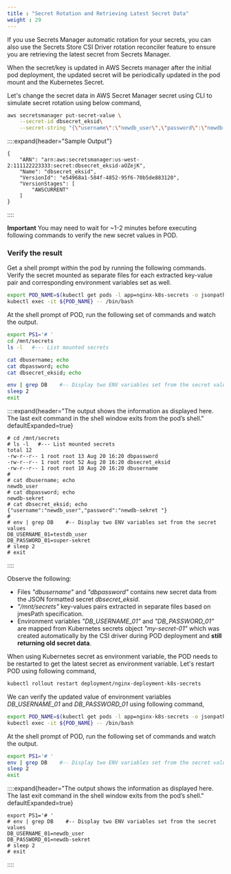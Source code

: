```yaml
---
title : "Secret Rotation and Retrieving Latest Secret Data"
weight : 29
---
```


If you use Secrets Manager automatic rotation for your secrets, you can also use the Secrets Store CSI Driver rotation reconciler feature to ensure you are retrieving the latest secret from Secrets Manager.

When the secret/key is updated in AWS Secrets manager after the initial pod deployment, the updated secret will be periodically updated in the pod mount and the Kubernetes Secret. 
<!---
Based on how your application is consuming secret data, you have to consider following:

- **Mount Kubernetes Secret as volume** - Use auto rotation feature from AWS Secrets manager with Sync kubernetes secrets feature in Secrets Store CSI Driver. Application will need to watch for changes from the mounted Kubernetes Secret volume. When the Kubernetes Secret is updated by the CSI Driver, the corresponding volume contents are automatically updated
- **Application reads the data from container’s filesystem** - Use rotation feature in Secrets Store CSI Driver. Application will need to watch for the file change from the volume mounted by the CSI driver.
- **Using Kubernetes secret for environment variable** - The pod needs to be restarted to get the latest secret as environment variable.
--->

Let's change the secret data in AWS Secret Manager secret using CLI to simulate secret rotation using below command,

```bash
aws secretsmanager put-secret-value \
    --secret-id dbsecret_eksid\
    --secret-string "{\"username\":\"newdb_user\",\"password\":\"newdb-sekret \"}"
```

::::expand{header="Sample Output"}

```text
{
    "ARN": "arn:aws:secretsmanager:us-west-2:111122223333:secret:dbsecret_eksid-aOZejK",
    "Name": "dbsecret_eksid",
    "VersionId": "e54968a1-584f-4852-95f6-70b5de883120",
    "VersionStages": [
        "AWSCURRENT"
    ]
}
```
::::

**Important**
You may need to wait for ~1-2 minutes before executing following commands to verify the new secret values in POD.

### **Verify the result**

Get a shell prompt within the pod by running the following commands. Verify the secret mounted as separate files for each extracted key-value pair and corresponding environment variables set as well.

```bash
export POD_NAME=$(kubectl get pods -l app=nginx-k8s-secrets -o jsonpath='{.items[].metadata.name}')
kubectl exec -it ${POD_NAME} -- /bin/bash
```

At the shell prompt of POD, run the following set of commands and watch the output.

```bash
export PS1='# '
cd /mnt/secrets
ls -l   #--- List mounted secrets

cat dbusername; echo  
cat dbpassword; echo
cat dbsecret_eksid; echo

env | grep DB    #-- Display two ENV variables set from the secret values
sleep 2
exit

```

::::expand{header="The output shows the information as displayed here. The last exit command in the shell window exits from the pod’s shell." defaultExpanded=true}

```text
# cd /mnt/secrets
# ls -l   #--- List mounted secrets
total 12
-rw-r--r-- 1 root root 13 Aug 20 16:20 dbpassword
-rw-r--r-- 1 root root 52 Aug 20 16:20 dbsecret_eksid
-rw-r--r-- 1 root root 10 Aug 20 16:20 dbusername
# 
# cat dbusername; echo  
newdb_user
# cat dbpassword; echo
newdb-sekret 
# cat dbsecret_eksid; echo
{"username":"newdb_user","password":"newdb-sekret "}
# 
# env | grep DB    #-- Display two ENV variables set from the secret values
DB_USERNAME_01=testdb_user
DB_PASSWORD_01=super-sekret
# sleep 2
# exit
```

::::

Observe the following:

- Files *"dbusername"* and *"dbpassword"* contains new secret data from the JSON formatted secret *dbsecret_eksid*.
- *"/mnt/secrets"* key-values pairs extracted in separate files based on jmesPath specification.
- Environment variables *"DB_USERNAME_01"* and *"DB_PASSWORD_01"* are mapped from Kubernetes secrets object *"my-secret-01"* 
  which was created automatically by the CSI driver during POD deployment and **still returning old secret data**.

When using Kubernetes secret as environment variable, the POD needs to be restarted to get the latest secret as environment variable. Let's restart POD using following command,

```bash
kubectl rollout restart deployment/nginx-deployment-k8s-secrets
```

We can verify the updated value of environment variables *DB_USERNAME_01* and *DB_PASSWORD_01* using following command,

```bash
export POD_NAME=$(kubectl get pods -l app=nginx-k8s-secrets -o jsonpath='{.items[].metadata.name}')
kubectl exec -it ${POD_NAME} -- /bin/bash
```

At the shell prompt of POD, run the following set of commands and watch the output.

```bash
export PS1='# '
env | grep DB    #-- Display two ENV variables set from the secret values
sleep 2
exit
```

::::expand{header="The output shows the information as displayed here. The last exit command in the shell window exits from the pod’s shell." defaultExpanded=true}

```text
export PS1='# '
# env | grep DB    #-- Display two ENV variables set from the secret values
DB_USERNAME_01=newdb_user
DB_PASSWORD_01=newdb-sekret 
# sleep 2
# exit
```

::::
